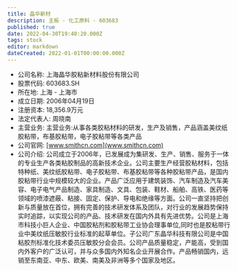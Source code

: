 ```yaml
---
title: 晶华新材
description: 主板 - 化工原料 - 603683
published: true
date: 2022-04-30T19:40:20.000Z
tags: stock
editor: markdown
dateCreated: 2022-01-01T00:00:00.000Z
---
```


- 公司名称: 上海晶华胶粘新材料股份有限公司
- 股票代码: 603683.SH
- 所在地: 上海 - 上海市
- 成立日期: 2006年04月19日
- 注册资本: 18,356.9万元
- 法定代表人: 周晓南
- 主营业务: 主营业务:从事各类胶粘材料的研发，生产及销售，产品涵盖美纹纸胶粘带，布基胶粘带，电子胶粘带等各类产品
- 公司官网: [www.smithcn.com](www.smithcn.com)
- 公司介绍: 公司成立于2006年，已发展成为集研发、生产、销售、服务于一体的专业生产各类粘胶制品的高新技术企业。公司主要生产经营胶粘材料，包括特种纸、美纹纸胶粘带、电子胶粘带、布基胶粘带等各种胶粘带产品，是国内胶粘带行业中规模较大的企业。产品广泛应用于建筑装饰、汽车制造及汽车美容、电子电气产品制造、家具制造、文具、包装、鞋材、船舶、高铁、医药等领域的喷漆遮蔽、粘接、固定、保护、导电和绝缘等方面。公司一直坚持把创新与质量放在首位，拥有完善的技术研发体系及团队，对行业的发展趋势保持实时追踪，以实现公司的产品、技术研发在国内外具有先进优势。公司是上海市科技小巨人企业、中国胶粘剂和胶粘带工业协会理事单位,同时也是胶粘带行业中美纹纸压敏胶行业标准的起草单位。子公司广东晶华科技有限公司是中国粘胶剂标准化技术委员压敏胶分会会员。公司产品质量稳定，产能高，受到国内外客户的广泛认可，并与众多国内外知名企业开展合作。产品畅销国内，远销至东南亚、中东、欧美、南美及非洲等多个国家及地区。


